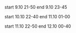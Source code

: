 start 9.10 21-50
end 9.10 23-45

start 10.10 22-40
end 11.10 01-00 

start 11.10 22-50
end 12.10 00-40